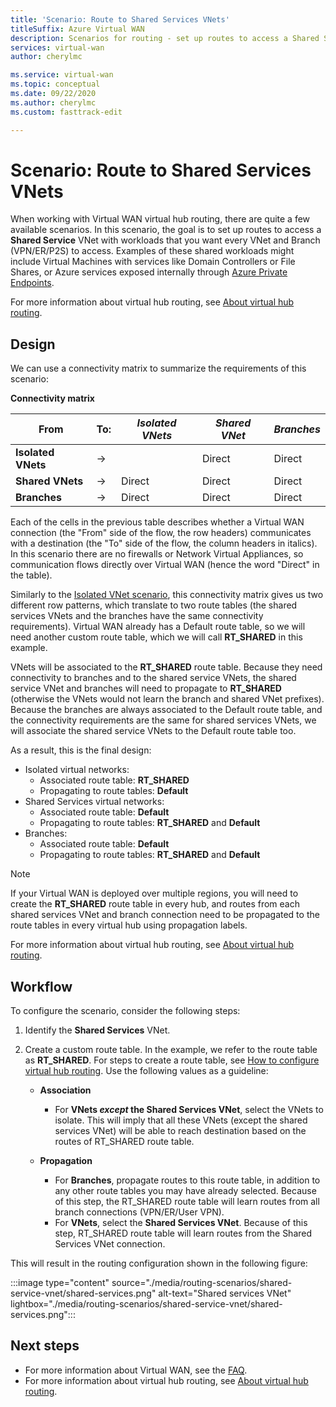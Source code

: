 ```yaml
---
title: 'Scenario: Route to Shared Services VNets'
titleSuffix: Azure Virtual WAN
description: Scenarios for routing - set up routes to access a Shared Service VNet with a workload that you want every VNet and Branch to access.
services: virtual-wan
author: cherylmc

ms.service: virtual-wan
ms.topic: conceptual
ms.date: 09/22/2020
ms.author: cherylmc
ms.custom: fasttrack-edit

---
```

# Scenario: Route to Shared Services VNets

When working with Virtual WAN virtual hub routing, there are quite a few available scenarios. In this scenario, the goal is to set up routes to access a **Shared Service** VNet with workloads that you want every VNet and Branch (VPN/ER/P2S) to access. Examples of these shared workloads might include Virtual Machines with services like Domain Controllers or File Shares, or Azure services exposed internally through [Azure Private Endpoints](../private-link/private-endpoint-overview.md).

For more information about virtual hub routing, see [About virtual hub routing](about-virtual-hub-routing.md).

## <a name="design"></a>Design

We can use a connectivity matrix to summarize the requirements of this scenario:

**Connectivity matrix**

| From             | To:   |*Isolated VNets*|*Shared VNet*|*Branches*|
|---|---|---|---|---|
|**Isolated VNets**|&#8594;|        | Direct | Direct |
|**Shared VNets**  |&#8594;| Direct | Direct | Direct |
|**Branches**      |&#8594;| Direct | Direct | Direct |

Each of the cells in the previous table describes whether a Virtual WAN connection (the "From" side of the flow, the row headers) communicates with a destination (the "To" side of the flow, the column headers in italics). In this scenario there are no firewalls or Network Virtual Appliances, so communication flows directly over Virtual WAN (hence the word "Direct" in the table).

Similarly to the [Isolated VNet scenario](scenario-isolate-vnets.md), this connectivity matrix gives us two different row patterns, which translate to two route tables (the shared services VNets and the branches have the same connectivity requirements). Virtual WAN already has a Default route table, so we will need another custom route table, which we will call **RT_SHARED** in this example.

VNets will be associated to the **RT_SHARED** route table. Because they need connectivity to branches and to the shared service VNets, the shared service VNet and branches will need to propagate to **RT_SHARED** (otherwise the VNets would not learn the branch and shared VNet prefixes). Because the branches are always associated to the Default route table, and the connectivity requirements are the same for shared services VNets, we will associate the shared service VNets to the Default route table too.

As a result, this is the final design:

* Isolated virtual networks:
  * Associated route table: **RT_SHARED**
  * Propagating to route tables: **Default**
* Shared Services virtual networks:
  * Associated route table: **Default**
  * Propagating to route tables: **RT_SHARED** and **Default**
* Branches:
  * Associated route table: **Default**
  * Propagating to route tables: **RT_SHARED** and **Default**

> [!NOTE]
> If your Virtual WAN is deployed over multiple regions, you will need to create the **RT_SHARED** route table in every hub, and routes from each shared services VNet and branch connection need to be propagated to the route tables in every virtual hub using propagation labels.

For more information about virtual hub routing, see [About virtual hub routing](about-virtual-hub-routing.md).

## <a name="workflow"></a>Workflow

To configure the scenario, consider the following steps:

1. Identify the **Shared Services** VNet.
2. Create a custom route table. In the example, we refer to the route table as **RT_SHARED**. For steps to create a route table, see [How to configure virtual hub routing](how-to-virtual-hub-routing.md). Use the following values as a guideline:

   * **Association**
     * For **VNets *except* the Shared Services VNet**, select the VNets to isolate. This will imply that all these VNets (except the shared services VNet) will be able to reach destination based on the routes of RT_SHARED route table.

   * **Propagation**
      * For **Branches**, propagate routes to this route table, in addition to any other route tables you may have already selected. Because of this step, the RT_SHARED route table will learn routes from all branch connections (VPN/ER/User VPN).
      * For **VNets**, select the **Shared Services VNet**. Because of this step, RT_SHARED route table will learn routes from the Shared Services VNet connection.

This will result in the routing configuration shown in the following figure:

   :::image type="content" source="./media/routing-scenarios/shared-service-vnet/shared-services.png" alt-text="Shared services VNet" lightbox="./media/routing-scenarios/shared-service-vnet/shared-services.png":::

## Next steps

* For more information about Virtual WAN, see the [FAQ](virtual-wan-faq.md).
* For more information about virtual hub routing, see [About virtual hub routing](about-virtual-hub-routing.md).
